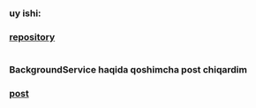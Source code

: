 ### uy ishi:
### [repository](https://github.com/AbuProTutorials/home-97-dars)
#
### BackgroundService haqida qoshimcha post chiqardim
### [post](https://abu-programmiy.notion.site/Background-Service-d3b2ed7ae09b492485f016efc7fa3d51?pvs=4)
